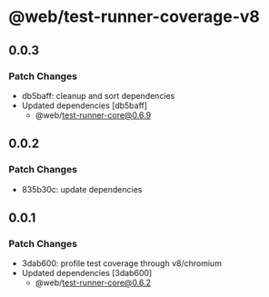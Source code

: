 # @web/test-runner-coverage-v8

## 0.0.3

### Patch Changes

- db5baff: cleanup and sort dependencies
- Updated dependencies [db5baff]
  - @web/test-runner-core@0.6.9

## 0.0.2

### Patch Changes

- 835b30c: update dependencies

## 0.0.1

### Patch Changes

- 3dab600: profile test coverage through v8/chromium
- Updated dependencies [3dab600]
  - @web/test-runner-core@0.6.2
